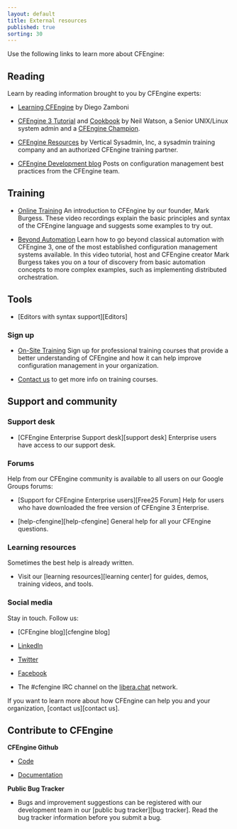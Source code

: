 ```yaml
---
layout: default
title: External resources
published: true
sorting: 30
---
```


Use the following links to learn more about CFEngine:

## Reading

Learn by reading information brought to you by CFEngine experts:

* [Learning CFEngine](http://cf-learn.info/) by Diego Zamboni

* [CFEngine 3 Tutorial](http://watson-wilson.ca/2011/03/cfengine-3-tutorial.html) and
[Cookbook](http://watson-wilson.ca/cfengine/cf-cookbook/) by Neil Watson, a Senior
UNIX/Linux system admin and a [CFEngine Champion](https://cfengine.com/cfengine-champions-hall-of-fame).

* [CFEngine Resources](http://www.verticalsysadmin.com/cfengine.htm) by Vertical
Sysadmin, Inc, a sysadmin training company and an authorized CFEngine training partner.

* [CFEngine Development blog](http://cfengine.com/blog/tag/Development) Posts on
configuration management best practices from the CFEngine team.

## Training

* [Online Training](https://www.youtube.com/playlist?list=PLh71Vl9YjMajsWxT8zQuRKEPwosG9HdzV) An introduction to CFEngine by our founder, Mark Burgess. These video recordings explain the basic principles and syntax of the CFEngine language and suggests some examples to try out.

* [Beyond Automation](http://shop.oreilly.com/product/110000787.do) Learn how to go beyond classical automation with CFEngine 3, one of the most established configuration management systems available. In this video tutorial, host and CFEngine creator Mark Burgess takes you on a tour of discovery from basic automation concepts to more complex examples, such as implementing distributed orchestration.

## Tools

* [Editors with syntax support][Editors]

### Sign up

* [On-Site Training](https://cfengine.com/events) Sign up for professional training courses
that provide a better understanding of CFEngine and how it can help improve configuration
management in your organization.

* [Contact us](http://info.cfengine.com/ContactUs.html) to get more info on training courses.

## Support and community

### Support desk

* [CFEngine Enterprise Support desk][support desk] Enterprise users have access to our support desk.

### Forums

Help from our CFEngine community is available to all users on our Google
Groups forums:

* [Support for CFEngine Enterprise users][Free25 Forum] Help for users who
have downloaded the free version of CFEngine 3 Enterprise.

* [help-cfengine][help-cfengine] General help for all your CFEngine questions.

### Learning resources

Sometimes the best help is already written.

* Visit our [learning resources][learning center] for guides, demos, training videos, and tools.

### Social media

Stay in touch. Follow us:

* [CFEngine blog][cfengine blog]

* <a href="http://www.linkedin.com/groups?gid=136574&trk=hb_side_g"
target="_blank">LinkedIn</a>

* <a href="https://twitter.com/cfengine" target="_blank">Twitter</a>

* <a href="https://www.facebook.com/cfengine" target="_blank">Facebook</a>

* The #cfengine IRC channel on the [libera.chat](https://web.libera.chat/?channel=#cfengine) network.

If you want to learn more about how CFEngine can help you and your
organization, [contact us][contact us].

## Contribute to CFEngine

**CFEngine Github**

* [Code](https://github.com/cfengine/core)

* [Documentation](https://github.com/cfengine/documentation)

**Public Bug Tracker**

* Bugs and improvement suggestions can be registered with our development team
in our [public bug tracker][bug tracker]. Read the bug tracker information before you
submit a bug.
